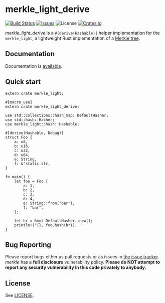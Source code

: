 # merkle_light_derive

[![Build Status](https://travis-ci.org/sitano/merkle_light.svg?branch=master&style=flat)](https://travis-ci.org/sitano/merkle_light)
[![Issues](http://img.shields.io/github/issues/sitano/merkle.svg?style=flat)](https://github.com/sitano/merkle_light/issues)
![License](https://img.shields.io/badge/license-bsd3-brightgreen.svg?style=flat)
[![Crates.io](https://img.shields.io/crates/v/merkle_light.svg)](https://crates.io/crates/merkle_light)

*merkle_light_derive* is a `#[derive(Hashable)]` helper implementation for the `merkle_light`, 
a lightweight Rust implementation of a [Merkle tree](https://en.wikipedia.org/wiki/Merkle_tree).

## Documentation

Documentation is [available](https://sitano.github.io/merkle_light/merkle_light/index.html).

## Quick start

```
extern crate merkle_light;

#[macro_use]
extern crate merkle_light_derive;

use std::collections::hash_map::DefaultHasher;
use std::hash::Hasher;
use merkle_light::hash::Hashable;

#[derive(Hashable, Debug)]
struct Foo {
    a: u8,
    b: u16,
    c: u32,
    d: u64,
    e: String,
    f: &'static str,
}

fn main() {
    let foo = Foo {
        a: 1,
        b: 2,
        c: 3,
        d: 4,
        e: String::from("bar"),
        f: "bar",
    };

    let hr = &mut DefaultHasher::new();
    println!("{}, foo.hash(hr));
}
```

## Bug Reporting

Please report bugs either as pull requests or as issues in [the issue
tracker](https://github.com/sitano/merkle_light). *merkle* has a
**full disclosure** vulnerability policy. **Please do NOT attempt to report
any security vulnerability in this code privately to anybody.**

## License

See [LICENSE](LICENSE).
